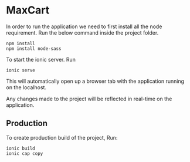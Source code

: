 # MaxCart

In order to run the application we need to first install all the node requirement. Run the below command inside the project folder.

```
npm install
npm install node-sass
```

To start the ionic server. Run
```
ionic serve
```
This will automatically open up a browser tab with the application running on the localhost.

Any changes made to the project will be reflected in real-time on the application.

## Production

To create production build of the project, Run:
```
ionic build
ionic cap copy
```
